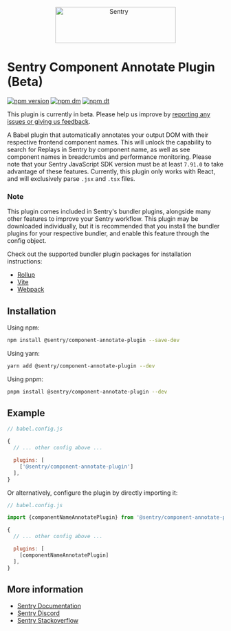 <p align="center">
  <a href="https://sentry.io/?utm_source=github&utm_medium=logo" target="_blank">
    <img src="https://sentry-brand.storage.googleapis.com/sentry-wordmark-dark-280x84.png" alt="Sentry" width="280" height="84">
  </a>
</p>

# Sentry Component Annotate Plugin (Beta)

[![npm version](https://img.shields.io/npm/v/@sentry/component-annotate-plugin.svg)](https://www.npmjs.com/package/@sentry/component-annotate-plugin)
[![npm dm](https://img.shields.io/npm/dm/@sentry/component-annotate-plugin.svg)](https://www.npmjs.com/package/@sentry/component-annotate-plugin)
[![npm dt](https://img.shields.io/npm/dt/@sentry/component-annotate-plugin.svg)](https://www.npmjs.com/package/@component-annotate-plugin)

This plugin is currently in beta. Please help us improve by [reporting any issues or giving us feedback](https://github.com/getsentry/sentry-javascript-bundler-plugins/issues?q=is%3Aissue+is%3Aopen+sort%3Aupdated-desc).

A Babel plugin that automatically annotates your output DOM with their respective frontend component names.
This will unlock the capability to search for Replays in Sentry by component name, as well as see component names in breadcrumbs and performance monitoring.
Please note that your Sentry JavaScript SDK version must be at least `7.91.0` to take advantage of these features.
Currently, this plugin only works with React, and will exclusively parse `.jsx` and `.tsx` files.

### Note

This plugin comes included in Sentry's bundler plugins, alongside many other features to improve your Sentry workflow.
This plugin may be downloaded individually, but it is recommended that you install the bundler plugins for your respective bundler, and enable this feature through the config object.

Check out the supported bundler plugin packages for installation instructions:

- [Rollup](https://www.npmjs.com/package/@sentry/rollup-plugin)
- [Vite](https://www.npmjs.com/package/@sentry/vite-plugin)
- [Webpack](https://www.npmjs.com/package/@sentry/webpack-plugin)

## Installation

Using npm:

```bash
npm install @sentry/component-annotate-plugin --save-dev
```

Using yarn:

```bash
yarn add @sentry/component-annotate-plugin --dev
```

Using pnpm:

```bash
pnpm install @sentry/component-annotate-plugin --dev
```

## Example

```js
// babel.config.js

{
  // ... other config above ...

  plugins: [
    ['@sentry/component-annotate-plugin']
  ],
}
```

Or alternatively, configure the plugin by directly importing it:

```js
// babel.config.js

import {componentNameAnnotatePlugin} from '@sentry/component-annotate-plugin';

{
  // ... other config above ...

  plugins: [
    [componentNameAnnotatePlugin]
  ],
}
```

## More information

- [Sentry Documentation](https://docs.sentry.io/quickstart/)
- [Sentry Discord](https://discord.gg/Ww9hbqr)
- [Sentry Stackoverflow](http://stackoverflow.com/questions/tagged/sentry)
